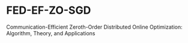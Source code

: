 # FED-EF-ZO-SGD
Communication-Efficient Zeroth-Order Distributed Online Optimization: Algorithm, Theory, and Applications

